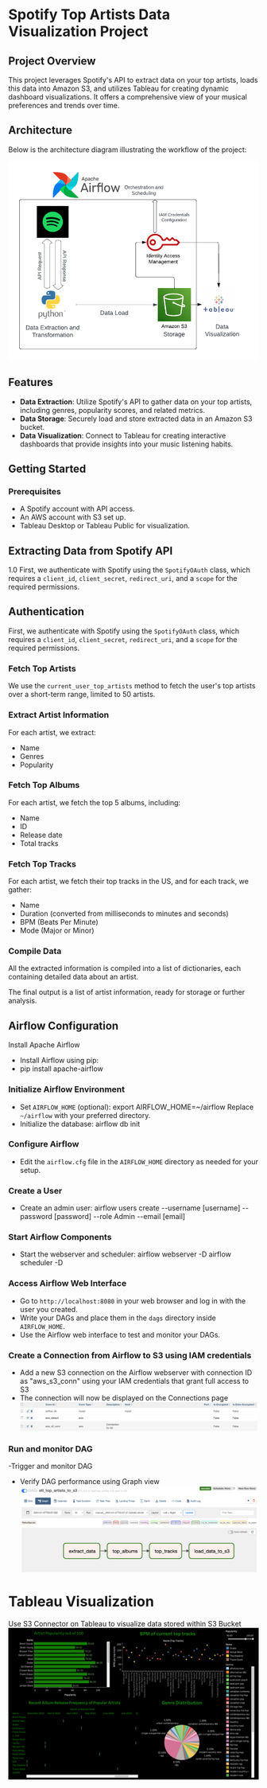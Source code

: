 # Spotify Top Artists Data Visualization Project

## Project Overview
This project leverages Spotify's API to extract data on your top artists, loads this data into Amazon S3, and utilizes Tableau for creating dynamic dashboard visualizations. It offers a comprehensive view of your musical preferences and trends over time.

## Architecture
Below is the architecture diagram illustrating the workflow of the project:

![Architecture Diagram](Architecture_Diagram.png "Architecture Diagram")

## Features
- **Data Extraction**: Utilize Spotify's API to gather data on your top artists, including genres, popularity scores, and related metrics.
- **Data Storage**: Securely load and store extracted data in an Amazon S3 bucket.
- **Data Visualization**: Connect to Tableau for creating interactive dashboards that provide insights into your music listening habits.

## Getting Started

### Prerequisites
- A Spotify account with API access.
- An AWS account with S3 set up.
- Tableau Desktop or Tableau Public for visualization.

## Extracting Data from Spotify API 
1.0 First, we authenticate with Spotify using the `SpotifyOAuth` class, which requires a `client_id`, `client_secret`, `redirect_uri`, and a `scope` for the required permissions.

## Authentication
First, we authenticate with Spotify using the `SpotifyOAuth` class, which requires a `client_id`, `client_secret`, `redirect_uri`, and a `scope` for the required permissions.

### Fetch Top Artists
We use the `current_user_top_artists` method to fetch the user's top artists over a short-term range, limited to 50 artists.

### Extract Artist Information
For each artist, we extract:
- Name
- Genres
- Popularity

### Fetch Top Albums
For each artist, we fetch the top 5 albums, including:
- Name
- ID
- Release date
- Total tracks

### Fetch Top Tracks
For each artist, we fetch their top tracks in the US, and for each track, we gather:
- Name
- Duration (converted from milliseconds to minutes and seconds)
- BPM (Beats Per Minute)
- Mode (Major or Minor)

### Compile Data
All the extracted information is compiled into a list of dictionaries, each containing detailed data about an artist.

The final output is a list of artist information, ready for storage or further analysis.
 
## Airflow Configuration 
Install Apache Airflow
- Install Airflow using pip:
- pip install apache-airflow
### Initialize Airflow Environment
- Set `AIRFLOW_HOME` (optional): export AIRFLOW_HOME=~/airflow
Replace `~/airflow` with your preferred directory.
- Initialize the database: airflow db init
### Configure Airflow
- Edit the `airflow.cfg` file in the `AIRFLOW_HOME` directory as needed for your setup.
### Create a User
- Create an admin user:
airflow users create --username [username] --password [password] --role Admin --email [email]
### Start Airflow Components
- Start the webserver and scheduler:
airflow webserver -D
airflow scheduler -D 
### Access Airflow Web Interface
- Go to `http://localhost:8080` in your web browser and log in with the user you created.
- Write your DAGs and place them in the `dags` directory inside `AIRFLOW_HOME`.
- Use the Airflow web interface to test and monitor your DAGs.
### Create a Connection from Airflow to S3 using IAM credentials
- Add a new S3 connection on the Airflow webserver with connection ID as "aws_s3_conn" using your IAM credentials that grant full access to S3  
- The connection will now be displayed on the Connections page 
![Airflow-S3-Connection](Airflow-S3-connection.png "Airflow-S3-Connection")
### Run and monitor DAG
-Trigger and monitor DAG 
- Verify DAG performance using Graph view 
![Airflow-Graph](Airflow-Graph.png "Airflow-Graph")
# Tableau Visualization 
Use S3 Connector on Tableau to visualize data stored within S3 Bucket 
![Dashboard](Dashboard.png "Dashboard")






